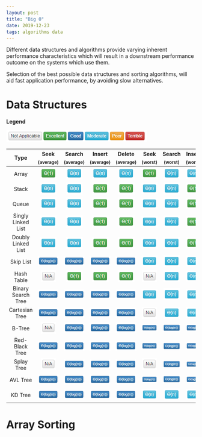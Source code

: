 ```yaml
---
layout: post
title: "Big O"
date: 2019-12-23
tags: algorithms data
---
```


Different data structures and algorithms provide varying inherent performance characteristics which will result in a downstream performance outcome on the systems which use them.  

Selection of the best possible data structures and sorting algorithms, will aid fast application performance, by avoiding slow alternatives.

# Data Structures

**Legend**
 
![Data Structure Legend][Legend]

| Type               | Seek<br><sub>(average)</sub> | Search<br><sub>(average)</sub> | Insert<br><sub>(average)</sub> | Delete<br><sub>(average)</sub> | Seek<br><sub>(worst)</sub> | Search<br><sub>(worst)</sub> | Insert<br><sub>(worst)</sub> | Delete<br><sub>(worst)</sub> | Space<br><sub>Complexity</sub> |
|:---:|:---:|:---:|:---:|:---:|:---:|:---:|:---:|:---:|:---:|
| Array              | ![O(1)][O(1)]                | ![O(n)][O(n)]                  | ![O(n)][O(n)]                  | ![O(n)][O(n)]                  | ![O(1)][O(1)]              | ![O(n)][O(n)]                | ![O(n)][O(n)]                | ![O(n)][O(n)]                | ![O(n)][O(n)]                  |
| Stack              | ![O(n)][O(n)]                | ![O(n)][O(n)]                  | ![O(1)][O(1)]                  | ![O(1)][O(1)]                  | ![O(n)][O(n)]              | ![O(n)][O(n)]                | ![O(1)][O(1)]                | ![O(1)][O(1)]                | ![O(n)][O(n)]                  |
| Queue              | ![O(n)][O(n)]                | ![O(n)][O(n)]                  | ![O(1)][O(1)]                  | ![O(1)][O(1)]                  | ![O(n)][O(n)]              | ![O(n)][O(n)]                | ![O(1)][O(1)]                | ![O(1)][O(1)]                | ![O(n)][O(n)]                  |
| Singly Linked List | ![O(n)][O(n)]                | ![O(n)][O(n)]                  | ![O(1)][O(1)]                  | ![O(1)][O(1)]                  | ![O(n)][O(n)]              | ![O(n)][O(n)]                | ![O(1)][O(1)]                | ![O(1)][O(1)]                | ![O(n)][O(n)]                  |
| Doubly Linked List | ![O(n)][O(n)]                | ![O(n)][O(n)]                  | ![O(1)][O(1)]                  | ![O(1)][O(1)]                  | ![O(n)][O(n)]              | ![O(n)][O(n)]                | ![O(1)][O(1)]                | ![O(1)][O(1)]                | ![O(n)][O(n)]                  |
| Skip List          | ![O(log(n))][O(log(n))]      | ![O(log(n))][O(log(n))]        | ![O(log(n))][O(log(n))]        | ![O(log(n))][O(log(n))]        | ![O(n)][O(n)]              | ![O(n)][O(n)]                | ![O(n)][O(n)]                | ![O(n)][O(n)]                | ![O(n log(n))][O(n log(n))]    |
| Hash Table         | ![N/A][N/A]                  | ![O(1)][O(1)]                  | ![O(1)][O(1)]                  | ![O(1)][O(1)]                  | ![N/A][N/A]                | ![O(n)][O(n)]                | ![O(n)][O(n)]                | ![O(n)][O(n)]                | ![O(n)][O(n)]                  |
| Binary Search Tree | ![O(log(n))][O(log(n))]      | ![O(log(n))][O(log(n))]        | ![O(log(n))][O(log(n))]        | ![O(log(n))][O(log(n))]        | ![O(n)][O(n)]              | ![O(n)][O(n)]                | ![O(n)][O(n)]                | ![O(n)][O(n)]                | ![O(n)][O(n)]                  |
| Cartesian Tree     | ![O(log(n))][O(log(n))]      | ![O(log(n))][O(log(n))]        | ![O(log(n))][O(log(n))]        | ![O(log(n))][O(log(n))]        | ![N/A][N/A]              | ![O(n)][O(n)]                | ![O(n)][O(n)]                | ![O(n)][O(n)]                | ![O(n)][O(n)]                  |
| B-Tree             | ![N/A][N/A]                  | ![O(log(n))][O(log(n))]        | ![O(log(n))][O(log(n))]        | ![O(log(n))][O(log(n))]        | ![O(log(n))][O(log(n))]               | ![O(log(n))][O(log(n))]      | ![O(log(n))][O(log(n))]      | ![O(log(n))][O(log(n))]      | ![O(n)][O(n)]                  |
| Red-Black Tree     | ![O(log(n))][O(log(n))]      | ![O(log(n))][O(log(n))]        | ![O(log(n))][O(log(n))]        | ![O(log(n))][O(log(n))]        | ![O(log(n))][O(log(n))]             | ![O(log(n))][O(log(n))]      | ![O(log(n))][O(log(n))]      | ![O(log(n))][O(log(n))]      | ![O(n)][O(n)]                  |
| Splay Tree         | ![N/A][N/A]                  | ![O(log(n))][O(log(n))]        | ![O(log(n))][O(log(n))]        | ![O(log(n))][O(log(n))]        | ![N/A][N/A]                | ![O(log(n))][O(log(n))]      | ![O(log(n))][O(log(n))]      | ![O(log(n))][O(log(n))]      | ![O(n)][O(n)]                  |
| AVL Tree           | ![O(log(n))][O(log(n))]      | ![O(log(n))][O(log(n))]        | ![O(log(n))][O(log(n))]        | ![O(log(n))][O(log(n))]        | ![O(log(n))][O(log(n))]              | ![O(log(n))][O(log(n))]      | ![O(log(n))][O(log(n))]      | ![O(log(n))][O(log(n))]      | ![O(n)][O(n)]                  |
| KD Tree            | ![O(log(n))][O(log(n))]      | ![O(log(n))][O(log(n))]        | ![O(log(n))][O(log(n))]        | ![O(log(n))][O(log(n))]        | ![O(n)][O(n)]              | ![O(n)][O(n)]                | ![O(n)][O(n)]                | ![O(n)][O(n)]                | ![O(n)][O(n)]                  |

# Array Sorting

[O(n)]: /images/articles/BigO/n.png
[O(1)]: /images/articles/BigO/1.png
[O(log(n))]: /images/articles/BigO/logn.png
[O(n log(n))]: /images/articles/BigO/nlogn.png
[N/A]: /images/articles/BigO/na.png
[Legend]: /images/articles/BigO/BigOLegendDataStructureOperations.png
